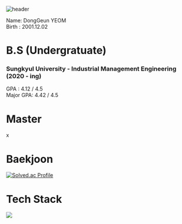 ![header](https://capsule-render.vercel.app/api?type=waving&color=gradient&height=250&section=header&text=Dong_Geun_YEOM&fontSize=90)

Name: DongGeun YEOM <br/>
Birth : 2001.12.02 <br/>

# B.S (Undergratuate)
### Sungkyul University - Industrial Management Engineering (2020 - ing) <br/>

GPA : 4.12 / 4.5 <br/>
Major GPA: 4.42 / 4.5 <br/>

# Master
x <br/>

# Baekjoon
[![Solved.ac Profile](http://mazassumnida.wtf/api/v2/generate_badge?boj=ehdrmsdua)](https://solved.ac/ehdrmsdua/)

# Tech Stack
<img src="https://img.shields.io/badge/Python-3776AB?style=for-the-badge&logo=Python&logoColor=white">
